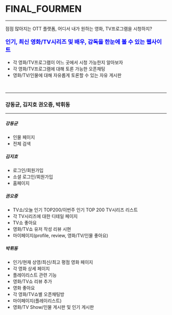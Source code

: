 # FINAL_FOURMEN
<hr>

<p>점점 많아지는 OTT 플랫폼, 어디서 내가 원하는 영화, TV프로그램을 시청하지?</p>
<p style="color: blue; font-size: 1.1rem; font-weight: 700;">인기, 최신 영화/TV시리즈 및 배우, 감독을 한눈에 볼 수 있는 웹사이트</p>
<ul>
  <li>각 영화/TV프로그램이 어느 곳에서 시청 가능한지 알아보자</li>
  <li>각 영화/TV프로그램에 대해 토론 가능한 오픈채팅</li>
  <li>영화/TV/인물에 대해 자유롭게 토론할 수 있는 자유 게시판</li>
</ul>

<br>

<hr>

<h3>강동균, 김지호 권오중, 박휘동</h3>
<hr>
<h5>강동균</h5>
<ul>
  <li>인물 페이지</li>
  <li>전체 검색</li>
</ul>
<h5>김지호</h5>
<ul>
  <li>로그인/회원가입</li>
  <li>소셜 로그인/회원가입</li>
  <li>홈페이지</li>
</ul>
<h5>권오중</h5>
<ul>
  <li>TV쇼/오늘 인기 TOP200/이번주 인기 TOP 200 TV시리즈 리스트</li>
  <li>각 TV시리즈에 대한 디테일 페이지</li>
  <li>TV쇼 좋아요</li>
  <li>영화/TV쇼 유저 작성 리뷰 시현</li>
  <li>마이페이지(profile, review, 영화/TV/인물 좋아요) </li>
</ul>
<h5>박휘동</h5>
<ul>
  <li>인기/현재 상영/최신/최고 평점 영화 페이지</li>
  <li>각 영화 상세 페이지</li>
  <li>플레이리스트 관련 기능</li>
  <li>영화/TV쇼 리뷰 추가</li>
  <li>영화 좋아요</li>
  <li>각 영화/TV쇼별 오픈채팅방</li>
  <li>마이페이지(플레이리스트)</li>
  <li>영화/TV Show/인물 게시판 및 인기 게시판</li>
</ul>
